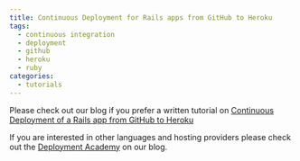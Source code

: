 ```yaml
---
title: Continuous Deployment for Rails apps from GitHub to Heroku
tags:
  - continuous integration
  - deployment
  - github
  - heroku
  - ruby
categories:
  - tutorials
---
```

Please check out our blog if you prefer a written tutorial on [Continuous Deployment of a Rails app from GitHub to Heroku](http://blog.codeship.io/2013/09/26/how-to-deploy-a-ruby-on-rails-app-from-github-to-heroku.html)

If you are interested in other languages and hosting providers please check out the [Deployment Academy](http://blog.codeship.io/category/deployment-academy) on our blog.
